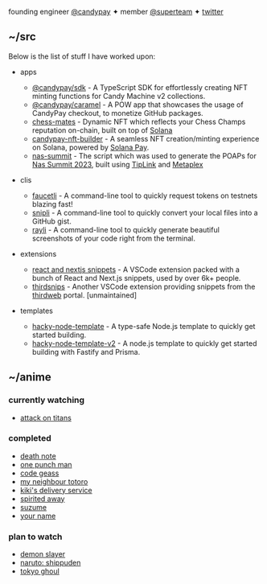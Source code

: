 founding engineer [@candypay](https://twitter.com/candypayfun) ✦ member [@superteam](https://twitter.com/superteamdao) ✦ [twitter](https://twitter.com/0xMukesh)

## ~/src

Below is the list of stuff I have worked upon:

- apps
  - [@candypay/sdk](https://github.com/candypay/sdk) - A TypeScript SDK for effortlessly creating NFT minting functions for Candy Machine v2 collections. 
  - [@candypay/caramel](https://github.com/candypay/caramel) - A POW app that showcases the usage of CandyPay checkout, to monetize GitHub packages.
  - [chess-mates](https://github.com/SuperteamDAO/chess-mates) - Dynamic NFT which reflects your Chess Champs reputation on-chain, built on top of [Solana](https://solana.com)
  - [candypay-nft-builder](https://pitch.com/public/329fca8c-d130-4d23-b480-263be0cef3ef) - A seamless NFT creation/minting experience on Solana, powered by [Solana Pay](https://github.com/solana-labs/solana-pay).
  - [nas-summit](https://github.com/0xMukesh/nas-summit) - The script which was used to generate the POAPs for [Nas Summit 2023](https://www.nassummit.com/event/jakarta), built using [TipLink](https://tiplink.io) and [Metaplex](https://metaplex.com)

- clis
  - [faucetli](https://github.com/0xMukesh/faucetli) - A command-line tool to quickly request tokens on testnets blazing fast!
  - [snipli](https://github.com/0xMukesh/snipli) - A command-line tool to quickly convert your local files into a GitHub gist.
  - [rayli](https://github.com/avneesh0612/rayli) - A command-line tool to quickly generate beautiful screenshots of your code right from the terminal.

- extensions
  - [react and nextjs snippets](https://github.com/avneesh0612/react-nextjs-snippets) - A VSCode extension packed with a bunch of React and Next.js snippets, used by over 6k+ people.
  - [thirdsnips](https://github.com/avneesh0612/thirdsnips) - Another VSCode extension providing snippets from the [thirdweb](https://thirdweb.com/) portal. [unmaintained]

- templates
  - [hacky-node-template](https://github.com/0xMukesh/hacky-node-template) - A type-safe Node.js template to quickly get started building.
  - [hacky-node-template-v2](https://github.com/0xMukesh/hacky-node-template-v2) - A node.js template to quickly get started building with Fastify and Prisma.

## ~/anime

### currently watching

- [attack on titans](https://myanimelist.net/anime/16498/Shingeki_no_Kyojin)

### completed

- [death note](https://myanimelist.net/anime/1535/Death_Note)
- [one punch man](https://myanimelist.net/anime/30276/One_Punch_Man)
- [code geass](https://myanimelist.net/anime/1575/Code_Geass__Hangyaku_no_Lelouch)
- [my neighbour totoro](https://myanimelist.net/anime/523/Tonari_no_Totoro)
- [kiki's delivery service](https://myanimelist.net/anime/512/Majo_no_Takkyuubin)
- [spirited away](https://myanimelist.net/anime/199/Sen_to_Chihiro_no_Kamikakushi)
- [suzume](https://myanimelist.net/anime/50594/Suzume_no_Tojimari)
- [your name](https://myanimelist.net/manga/99314/Kimi_no_Na_wa)

### plan to watch

- [demon slayer](https://myanimelist.net/anime/38000/Kimetsu_no_Yaiba)
- [naruto: shippuden](https://myanimelist.net/anime/1735/Naruto__Shippuuden)
- [tokyo ghoul](https://myanimelist.net/anime/22319/Tokyo_Ghoul)

